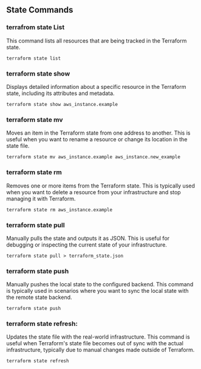 ## State Commands

### terrafrom state List
This command lists all resources that are being tracked in the Terraform state.
```
terraform state list
```

### terraform state show
Displays detailed information about a specific resource in the Terraform state, including its attributes and metadata.
```
terraform state show aws_instance.example
```

### terraform state mv
Moves an item in the Terraform state from one address to another. This is useful when you want to rename a resource or change its location in the state file.
```
terraform state mv aws_instance.example aws_instance.new_example
```

### terraform state rm
Removes one or more items from the Terraform state. This is typically used when you want to delete a resource from your infrastructure and stop managing it with Terraform.
```
terraform state rm aws_instance.example
```

### terraform state pull
Manually pulls the state and outputs it as JSON. This is useful for debugging or inspecting the current state of your infrastructure.
```
terraform state pull > terraform_state.json
```

### terraform state push
Manually pushes the local state to the configured backend. This command is typically used in scenarios where you want to sync the local state with the remote state backend.
```
terraform state push
```

### terraform state refresh:
Updates the state file with the real-world infrastructure. This command is useful when Terraform's state file becomes out of sync with the actual infrastructure, typically due to manual changes made outside of Terraform.
```
terraform state refresh
```
